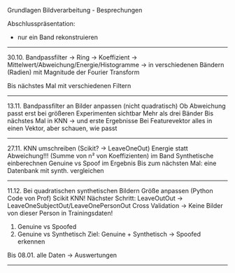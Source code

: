 Grundlagen Bildverarbeitung - Besprechungen

Abschlusspräsentation:
- nur ein Band rekonstruieren

------------------------------------------------------------------------------------------------------

30.10.
Bandpassfilter -> Ring -> Koeffizient ->
Mittelwert/Abweichung/Energie/Histogramme -> in verschiedenen 
Bändern (Radien) mit Magnitude der Fourier Transform

Bis nächstes Mal mit verschiedenen Filtern 

------------------------------------------------------------------------------------------------------

13.11.
Bandpassfilter an Bilder anpassen (nicht quadratisch)
Ob Abweichung passt erst bei größeren Experimenten sichtbar
Mehr als drei Bänder
Bis nächstes Mal in KNN -> und erste Ergebnisse
Bei Featurevektor alles in einen Vektor, aber schauen, wie passt

------------------------------------------------------------------------------------------------------

27.11.
KNN umschreiben (Scikit? -> LeaveOneOut)
Energie statt Abweichung!!! (Summe von n² von Koeffizienten) im Band
Synthetische einberechnen
Genuine vs Spoof im Ergebnis
Bis zum nächsten Mal: eine Datenbank mit synth. vergleichen

------------------------------------------------------------------------------------------------------

11.12.
Bei quadratischen synthetischen Bildern Größe anpassen (Python Code von Prof)
Scikit KNN!
Nächster Schritt: LeaveOutOut -> LeaveOneSubjectOut/LeaveOnePersonOut Cross Validation
	-> Keine Bilder von dieser Person in Trainingsdaten!

1. Genuine vs Spoofed
2. Genuine vs Synthetisch
Ziel: Genuine + Synthetisch -> Spoofed erkennen

Bis 08.01. alle Daten -> Auswertungen

------------------------------------------------------------------------------------------------------
















